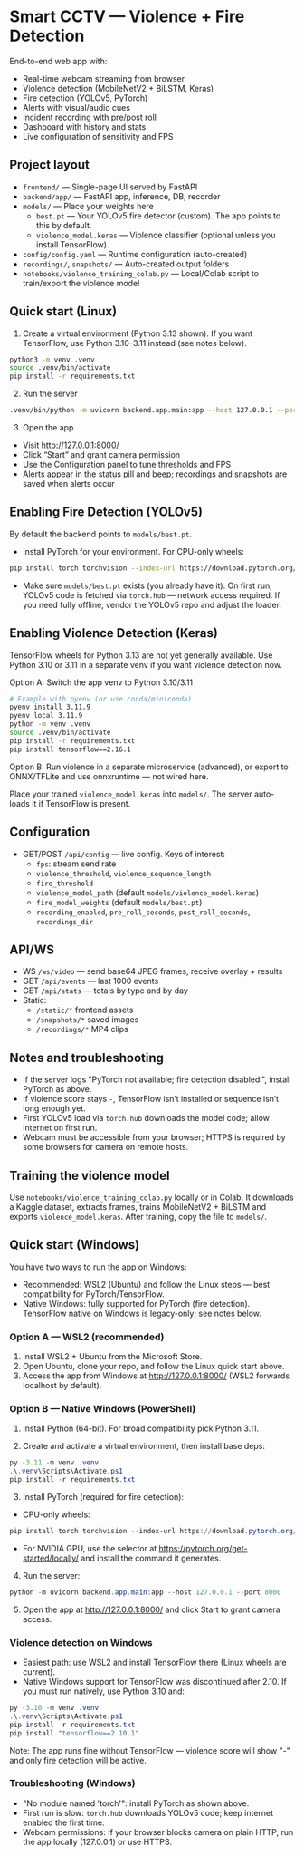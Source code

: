 # Smart CCTV — Violence + Fire Detection

End-to-end web app with:
- Real-time webcam streaming from browser
- Violence detection (MobileNetV2 + BiLSTM, Keras)
- Fire detection (YOLOv5, PyTorch)
- Alerts with visual/audio cues
- Incident recording with pre/post roll
- Dashboard with history and stats
- Live configuration of sensitivity and FPS

## Project layout

- `frontend/` — Single-page UI served by FastAPI
- `backend/app/` — FastAPI app, inference, DB, recorder
- `models/` — Place your weights here
  - `best.pt` — Your YOLOv5 fire detector (custom). The app points to this by default.
  - `violence_model.keras` — Violence classifier (optional unless you install TensorFlow).
- `config/config.yaml` — Runtime configuration (auto-created)
- `recordings/`, `snapshots/` — Auto-created output folders
- `notebooks/violence_training_colab.py` — Local/Colab script to train/export the violence model

## Quick start (Linux)

1) Create a virtual environment (Python 3.13 shown). If you want TensorFlow, use Python 3.10–3.11 instead (see notes below).

```bash
python3 -m venv .venv
source .venv/bin/activate
pip install -r requirements.txt
```

2) Run the server

```bash
.venv/bin/python -m uvicorn backend.app.main:app --host 127.0.0.1 --port 8000
```

3) Open the app

- Visit http://127.0.0.1:8000/
- Click “Start” and grant camera permission
- Use the Configuration panel to tune thresholds and FPS
- Alerts appear in the status pill and beep; recordings and snapshots are saved when alerts occur

## Enabling Fire Detection (YOLOv5)

By default the backend points to `models/best.pt`.

- Install PyTorch for your environment. For CPU-only wheels:

```bash
pip install torch torchvision --index-url https://download.pytorch.org/whl/cpu
```

- Make sure `models/best.pt` exists (you already have it). On first run, YOLOv5 code is fetched via `torch.hub` — network access required. If you need fully offline, vendor the YOLOv5 repo and adjust the loader.

## Enabling Violence Detection (Keras)

TensorFlow wheels for Python 3.13 are not yet generally available. Use Python 3.10 or 3.11 in a separate venv if you want violence detection now.

Option A: Switch the app venv to Python 3.10/3.11

```bash
# Example with pyenv (or use conda/miniconda)
pyenv install 3.11.9
pyenv local 3.11.9
python -m venv .venv
source .venv/bin/activate
pip install -r requirements.txt
pip install tensorflow==2.16.1
```

Option B: Run violence in a separate microservice (advanced), or export to ONNX/TFLite and use onnxruntime — not wired here.

Place your trained `violence_model.keras` into `models/`. The server auto-loads it if TensorFlow is present.

## Configuration

- GET/POST `/api/config` — live config. Keys of interest:
  - `fps`: stream send rate
  - `violence_threshold`, `violence_sequence_length`
  - `fire_threshold`
  - `violence_model_path` (default `models/violence_model.keras`)
  - `fire_model_weights` (default `models/best.pt`)
  - `recording_enabled`, `pre_roll_seconds`, `post_roll_seconds`, `recordings_dir`

## API/WS

- WS `/ws/video` — send base64 JPEG frames, receive overlay + results
- GET `/api/events` — last 1000 events
- GET `/api/stats` — totals by type and by day
- Static:
  - `/static/*` frontend assets
  - `/snapshots/*` saved images
  - `/recordings/*` MP4 clips

## Notes and troubleshooting

- If the server logs "PyTorch not available; fire detection disabled.", install PyTorch as above.
- If violence score stays `-`, TensorFlow isn’t installed or sequence isn’t long enough yet.
- First YOLOv5 load via `torch.hub` downloads the model code; allow internet on first run.
- Webcam must be accessible from your browser; HTTPS is required by some browsers for camera on remote hosts.

## Training the violence model

Use `notebooks/violence_training_colab.py` locally or in Colab. It downloads a Kaggle dataset, extracts frames, trains MobileNetV2 + BiLSTM and exports `violence_model.keras`. After training, copy the file to `models/`.

## Quick start (Windows)

You have two ways to run the app on Windows:

- Recommended: WSL2 (Ubuntu) and follow the Linux steps — best compatibility for PyTorch/TensorFlow.
- Native Windows: fully supported for PyTorch (fire detection). TensorFlow native on Windows is legacy-only; see notes below.

### Option A — WSL2 (recommended)

1) Install WSL2 + Ubuntu from the Microsoft Store.
2) Open Ubuntu, clone your repo, and follow the Linux quick start above.
3) Access the app from Windows at http://127.0.0.1:8000/ (WSL2 forwards localhost by default).

### Option B — Native Windows (PowerShell)

1) Install Python (64-bit). For broad compatibility pick Python 3.11.

2) Create and activate a virtual environment, then install base deps:

```powershell
py -3.11 -m venv .venv
.\.venv\Scripts\Activate.ps1
pip install -r requirements.txt
```

3) Install PyTorch (required for fire detection):

- CPU-only wheels:

```powershell
pip install torch torchvision --index-url https://download.pytorch.org/whl/cpu
```

- For NVIDIA GPU, use the selector at https://pytorch.org/get-started/locally/ and install the command it generates.

4) Run the server:

```powershell
python -m uvicorn backend.app.main:app --host 127.0.0.1 --port 8000
```

5) Open the app at http://127.0.0.1:8000/ and click Start to grant camera access.

### Violence detection on Windows

- Easiest path: use WSL2 and install TensorFlow there (Linux wheels are current).
- Native Windows support for TensorFlow was discontinued after 2.10. If you must run natively, use Python 3.10 and:

```powershell
py -3.10 -m venv .venv
.\.venv\Scripts\Activate.ps1
pip install -r requirements.txt
pip install "tensorflow==2.10.1"
```

Note: The app runs fine without TensorFlow — violence score will show "-" and only fire detection will be active.

### Troubleshooting (Windows)

- "No module named 'torch'": install PyTorch as shown above.
- First run is slow: `torch.hub` downloads YOLOv5 code; keep internet enabled the first time.
- Webcam permissions: If your browser blocks camera on plain HTTP, run the app locally (127.0.0.1) or use HTTPS.

